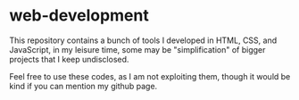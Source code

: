 # web-development
This repository contains a bunch of tools I developed in HTML, CSS, and JavaScript, in my leisure time, some may be "simplification" of bigger projects that I keep undisclosed.

Feel free to use these codes, as I am not exploiting them, though it would be kind if you can mention my github page.
